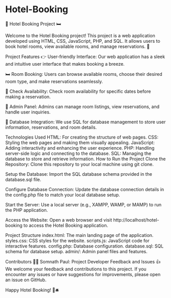 # Hotel-Booking
🏨 Hotel Booking Project 🛏️

Welcome to the Hotel Booking project! This project is a web application developed using HTML, CSS, JavaScript, PHP, and SQL. It allows users to book hotel rooms, view available rooms, and manage reservations. 🌟

Project Features
👉 User-friendly Interface: Our web application has a sleek and intuitive user interface that makes booking a breeze.

🛏️ Room Booking: Users can browse available rooms, choose their desired room type, and make reservations seamlessly.

📆 Check Availability: Check room availability for specific dates before making a reservation.

💼 Admin Panel: Admins can manage room listings, view reservations, and handle user inquiries.

📑 Database Integration: We use SQL for database management to store user information, reservations, and room details.

Technologies Used
HTML: For creating the structure of web pages.
CSS: Styling the web pages and making them visually appealing.
JavaScript: Adding interactivity and enhancing the user experience.
PHP: Handling server-side logic and connecting to the database.
SQL: Managing the database to store and retrieve information.
How to Run the Project
Clone the Repository: Clone this repository to your local machine using git clone.

Setup the Database: Import the SQL database schema provided in the database.sql file.

Configure Database Connection: Update the database connection details in the config.php file to match your local database setup.

Start the Server: Use a local server (e.g., XAMPP, WAMP, or MAMP) to run the PHP application.

Access the Website: Open a web browser and visit http://localhost/hotel-booking to access the Hotel Booking application.

Project Structure
index.html: The main landing page of the application.
styles.css: CSS styles for the website.
scripts.js: JavaScript code for interactive features.
config.php: Database configuration.
database.sql: SQL schema for database setup.
admin/: Admin panel files and features.

Contributors
🙋‍♂️ Somnath Paul: Project Developer
Feedback and Issues
👍 We welcome your feedback and contributions to this project. If you encounter any issues or have suggestions for improvements, please open an issue on GitHub.

Happy Hotel Booking! 🌆🛎️
